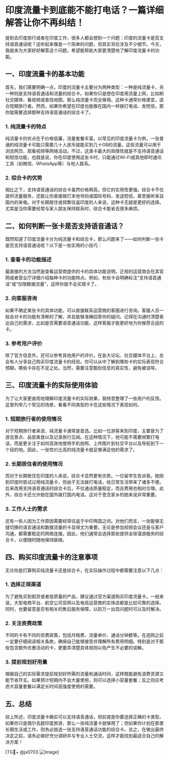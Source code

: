 # 印度流量卡到底能不能打电话？一篇详细解答让你不再纠结！

提到去印度旅行或者在印度工作，很多人都会想到一个问题：印度的流量卡是否支持语音通话呢？这听起来像是一个简单的问题，但其实背后涉及不少细节。今天，我就来为大家好好解答这个问题，希望能帮助大家更清楚地了解印度流量卡的功能。

## 一、印度流量卡的基本功能

首先，我们需要明确一点，印度的流量卡主要分为两种类型：一种是纯流量卡，另一种则是支持语音通话和流量的综合卡。如果你只是想在印度用流量上网，比如刷社交媒体、看视频或查找地图，那么纯流量卡完全够用。这种卡通常价格便宜，适合短期旅行者。然而，如果你希望在印度也能像在国内一样拨打电话、发短信，那你就需要选择那种支持语音通话的综合卡了。

### 1. 纯流量卡的特点

纯流量卡的优点在于价格低廉，流量套餐丰富。以常见的印度流量卡为例，一张普通的纯流量卡可能只需要几十人民币就能买到几十GB的流量。这些流量可以用于浏览网页、观看视频等网络活动。不过，这类卡最大的局限性就是不支持语音通话和短信功能，也就是说，你在印度使用这张卡时，只能通过Wi-Fi或其他即时通讯工具（如微信、WhatsApp等）与他人联系。

### 2. 综合卡的优势

相比之下，支持语音通话的综合卡虽然价格稍高，但它的实用性更强。综合卡不仅提供流量服务，还能让你直接拨打本地号码或国际号码，发送短信，甚至接听来自国内的来电。对于长期居住或频繁往返印度的人来说，这种卡无疑是更好的选择。尤其是当你需要经常与家人朋友保持联系时，综合卡能省去很多麻烦。

## 二、如何判断一张卡是否支持语音通话？

既然知道了印度流量卡分为纯流量卡和综合卡，那么问题来了——如何判断一张卡是否支持语音通话呢？以下是一些实用的小技巧：

### 1. 查看卡的功能描述

最直接的方法当然是查看运营商提供的卡的具体功能说明。正规的运营商会在其官网或者营业厅详细介绍每种卡的功能特点。例如，有些卡会明确标注“支持语音通话”或“仅限数据流量”，这样你就不会买错卡了。

### 2. 向客服咨询

如果不确定某张卡的具体功能，可以直接联系运营商的客服进行咨询。客服人员一般会对卡的功能有清晰的了解，并且能够准确回答你的疑问。记得在沟通时清楚表达自己的需求，比如是否需要语音通话功能，这样客服才能更好地为你推荐合适的卡。

### 3. 参考用户评价

除了官方信息外，还可以参考其他用户的评价。在各大论坛、社交媒体平台上，总会有人分享自己购买印度流量卡的经验。你可以从中了解到哪些卡的实际表现符合预期，哪些卡存在不足之处。当然，需要注意甄别信息的真实性，避免被误导。

## 三、印度流量卡的实际使用体验

为了让大家更直观地理解印度流量卡的实际效果，我特意整理了一些用户的反馈。这里列举几个常见的场景，看看不同类型的卡在这些情况下表现如何。

### 1. 短期旅行者的使用情况

对于短期旅行者来说，纯流量卡通常是首选。比如一位游客来到印度，主要是为了游览景点、品尝美食以及记录旅行见闻。在这种情况下，他可能不需要频繁打电话，而是更关注于如何高效地使用手机拍照、上传图片到社交平台以及导航到下一个目的地。因此，一张性价比高的纯流量卡就足够满足他的需求了。

### 2. 长期居住者的使用情况

而对于长期居住在印度的人来说，综合卡显然更有优势。一位留学生告诉我，她刚到印度时尝试过用纯流量卡，但由于无法拨打电话，给日常生活带来了诸多不便。后来改用支持语音通话的综合卡后，不仅通话质量稳定，而且费用也相对合理。此外，综合卡还允许她在国外拨打国内电话，这对于思念家乡的她来说非常重要。

### 3. 工作人士的需求

还有一些人因为工作原因需要经常往返于中印两国之间。对他们而言，一张能够无缝切换的语言通话和数据流量的卡显得尤为重要。无论是参加视频会议还是与客户沟通，都需要稳定的网络连接。因此，他们通常会选择那些提供全球漫游服务的综合卡，以便随时随地保持联络。

## 四、购买印度流量卡的注意事项

无论你是打算购买纯流量卡还是综合卡，在实际操作过程中都需要注意以下几点：

### 1. 选择正规渠道

为了避免买到假货或者低质量的产品，建议通过官方渠道购买印度流量卡。一般来说，大型电商平台、航空公司官网以及电信运营商的实体店都是比较可靠的选择。同时，也要留意是否有相关的售后服务保障，以防万一出现问题时可以及时解决。

### 2. 关注资费政策

不同的卡有不同的资费政策，包括月租费、流量单价、通话分钟数等。在选购之前一定要仔细阅读相关条款，确保自己能够接受并理解所有费用明细。特别是对于那些包含额外优惠活动的卡，更要弄清楚具体规则以免产生不必要的误解。

### 3. 提前规划好用量

根据自己的实际需求提前规划好所需的流量和通话时间，这样既能避免浪费资源又能节省开支。如果预计短期内不会大量使用，则可以选择小容量套餐；反之则应考虑大容量套餐以满足长时间高强度使用的需要。

## 五、总结

综上所述，印度流量卡确实可以支持语音通话，但前提是你要选择正确的卡类型。如果你只是偶尔去趟印度旅游，那么一张纯流量卡就够用了；但如果你计划在那里长期生活或工作，则务必挑选一张支持语音通话功能的综合卡。总之，在做出最终决定之前，请务必做好充分调研并与专业人士交流，这样才能找到最适合自己的解决方案！

[TG💪+ @jx0703 ![Image](https://github.com/user-attachments/assets/dbca1d08-cadb-493c-b0ec-ad6f7a83f270)]